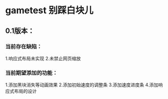 # gametest 别踩白块儿
## 0.1版本： ##
### 当前存在缺陷： ###
1.响应式布局未实现
2.未禁止网页缩放
### 当前期望添加的功能： ###
1.添加黑块消失等动画效果
2.添加初始速度的调整条
3.添加速度进度条
4.添加响应式布局的设计
